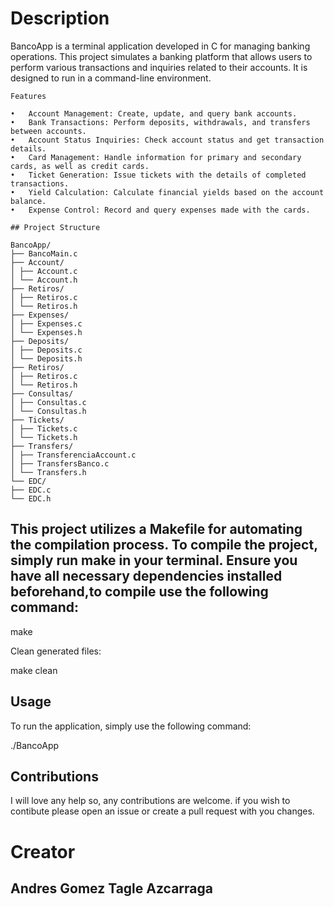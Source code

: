 # Description

BancoApp is a terminal application developed in C for managing banking operations. This project simulates a banking platform that allows users to perform various transactions and inquiries related to their accounts. It is designed to run in a command-line environment.

```
Features

•	Account Management: Create, update, and query bank accounts.
•	Bank Transactions: Perform deposits, withdrawals, and transfers between accounts.
•	Account Status Inquiries: Check account status and get transaction details.
•	Card Management: Handle information for primary and secondary cards, as well as credit cards.
•	Ticket Generation: Issue tickets with the details of completed transactions.
•	Yield Calculation: Calculate financial yields based on the account balance.
•	Expense Control: Record and query expenses made with the cards.
```

```
## Project Structure

BancoApp/
├── BancoMain.c
├── Account/
│ ├── Account.c
│ └── Account.h
├── Retiros/
│ ├── Retiros.c
│ └── Retiros.h
├── Expenses/
│ ├── Expenses.c
│ └── Expenses.h
├── Deposits/
│ ├── Deposits.c
│ └── Deposits.h
├── Retiros/
│ ├── Retiros.c
│ └── Retiros.h
├── Consultas/
│ ├── Consultas.c
│ └── Consultas.h
├── Tickets/
│ ├── Tickets.c
│ └── Tickets.h
├── Transfers/
│ ├── TransferenciaAccount.c
│ ├── TransfersBanco.c
│ └── Transfers.h
└── EDC/
├── EDC.c
└── EDC.h
```

## This project utilizes a Makefile for automating the compilation process. To compile the project, simply run make in your terminal. Ensure you have all necessary dependencies installed beforehand,to compile use the following command:

make

Clean generated files:

make clean

## Usage

To run the application, simply use the following command:

./BancoApp

## Contributions

I will love any help so, any contributions are welcome. if you wish to contibute please open an issue or create a pull request with you changes.

# Creator

## Andres Gomez Tagle Azcarraga
